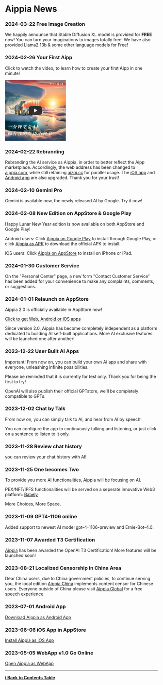 # Aippia News

### 2024-03-22 Free Image Creation

We happily announce that Stable Diffusion XL model is provided for **FREE** now! You can turn your imaginations to images totally free!
We have also provided Llama2 13b & some other language models for Free!

### 2024-02-26 Your First Aipp

Click to watch the video, to learn how to create your first Aipp in one minute!

<a target="_blank" href="https://youtu.be/iSoSfhOCN3w" title="一分钟学会AI：拥有我的英语小秘书"><img src="./images/20240226-video-cover.jpg" alt="一分钟学会AI：拥有我的英语小秘书" width="200" height="200"/></a>

### 2024-02-22 Rebranding

Rebranding the AI service as Aippia, in order to better reflect the Aipp marketplace. Accordingly, the web address has been changed to [aippia.com](https://aippia.com), while still retaining [aizoi.cc](https://aizoi.cc) for parallel usage. The [iOS app](https://ios.aippia.com) and [Android app](https://apk.aippia.com) are also upgraded. Thank you for your trust!

### 2024-02-10 Gemini Pro

Gemini is available now, the newly released AI by Google. Try it now!

### 2024-02-08 New Edition on AppStore & Google Play

Happy Lunar New Year edition is now available on both AppStore and Google Play!

Android users: Click [Aippia on Google Play](https://gplay.aippia.com) to install through Google Play, or click [Aippia as APK](https://apk.aippia.com) to download the official APK to install.

iOS users: Click [Aippia on AppStore](https://ios.aippia.com) to install on iPhone or iPad.

### 2024-01-30 Customer Service

On the "Personal Center" page, a new form "Contact Customer Service" has been added for your convenience to make any complaints, comments, or suggestions.

### 2024-01-01 Relaunch on AppStore

Aippia 2.0 is officially available in AppStore now!

[Click to get Web, Android or iOS apps](https://u.aippia.com/#/pages/user-resource)

Since version 2.0, Aippia has become completely independent as a platform dedicated to building AI self-built applications. More AI exclusive features will be launched one after another!

### 2023-12-22 User Built AI Apps

Important! From now on, you can build your own AI app and share with everyone, unleashing infinite possibilities.

Please be reminded that it is currently for test only. Thank you for being the first to try!

OpenAI will also publish their official GPTstore, we'll be completely compatible to GPTs.

### 2023-12-02 Chat by Talk

From now on, you can simply talk to AI, and hear from AI by speech!

You can configure the app to continuously talking and listening, or just click on a sentence to listen to it only.

### 2023-11-28 Review chat history

you can review your chat history with AI!

### 2023-11-25 One becomes Two

To provide you more AI functionalities, [Aippia](https://aippia.com) will be focusing on AI.

PEX/NFT/IPFS functionalities will be served on a seperate innovative Web3 platform: [Babely](https://babely.cc)

More Choices, More Space.

### 2023-11-09 GPT4-1106 online

Added support to newest AI model gpt-4-1106-preview and Ernie-Bot-4.0.

### 2023-11-07 Awarded T3 Certification

[Aippia](https://aippia.com) has been awarded the OpenAI T3 Certification! More features will be launched soon!

### 2023-08-21 Localized Censorship in China Area

Dear China users, due to China government policies, to continue serving you, the local edition [Aippia China](https://u.cn.aippia.com) implements content censor for Chinese users. Everyone outside of China please visit [Aippia Global](https://u.earth.aippia.com) for a free speech experience.

### 2023-07-01 Android App

[Download Aippia as Android App](https://u.aippia.com/#/pages/user-resource-detail?tagnow=android)

### 2023-06-06 iOS App in AppStore

[Install Aippia as iOS App](https://u.aippia.com/#/pages/user-resource-detail?tagnow=ios)

### 2023-05-05 WebApp v1.0 Go Online

[Open Aippia as WebApp](https://u.aippia.com)

---

**[ℹ️ Back to Contents Table](./README.md)**
